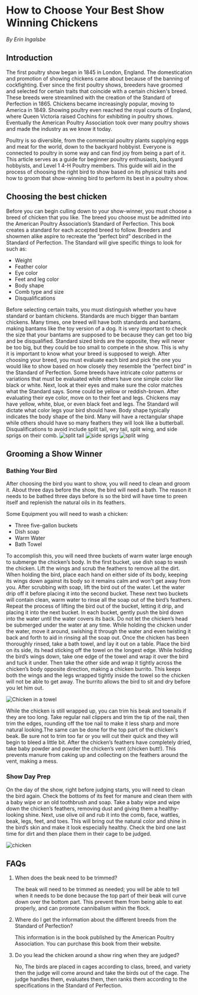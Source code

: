 # How to Choose Your Best Show Winning Chickens
*By Erin Ingalsbe*

## Introduction

The first poultry show began in 1845 in London, England. The domestication and promotion of showing chickens came about because of the banning of cockfighting. Ever since the first poultry shows, breeders have groomed and selected for certain traits that coincide with a certain chicken's breed. These breeds were streamlined with the creation of the Standard of Perfection in 1865. Chickens became increasingly popular, moving to America in 1849. Showing poultry even reached the royal courts of England, where Queen Victoria raised Cochins for exhibiting in poultry shows. Eventually the American Poultry Association took over many poultry shows and made the industry as we know it today. 

Poultry is so diversible, from the commercial poultry plants supplying eggs and meat for the world, down to the backyard hobbyist. Everyone is connected to poultry in some way and can find joy from being a part of it. This article serves as a guide for beginner poultry enthusiasts, backyard hobbyists, and Level 1 4-H Poultry members. This guide will aid in the process of choosing the right bird to show based on its physical traits and how to groom that show-winning bird to perform its best in a poultry show. 
 

## Choosing the best chicken

Before you can begin culling down to your show-winner, you must choose a breed of chicken that you like. The breed you choose must be admitted into the American Poultry Association’s Standard of Perfection. This book creates a standard for each accepted breed to follow. Breeders and showmen alike aspire to recreate the “perfect bird” described in the Standard of Perfection. The Standard will give specific things to look for such as:

* Weight
* Feather color 
* Eye color
* Feet and leg color
* Body shape
* Comb type and size
* Disqualifications

Before selecting certain traits, you must distinguish whether you have standard or bantam chickens. Standards are much bigger than bantam chickens. Many times, one breed will have both standards and bantams, making bantams like the toy version of a dog. It is very important to check the size that your bantams are supposed to be because they can get too big and be disqualified. Standard sized birds are the opposite, they will never be too big, but they could be too small to compete in the show. This is why it is important to know what your breed is supposed to weigh. After choosing your breed, you must evaluate each bird and pick the one you would like to show based on how closely they resemble the “perfect bird” in the Standard of Perfection. Some breeds have intricate color patterns or variations that must be evaluated while others have one simple color like black or white. Next, look at their eyes and make sure the color matches what the Standard says. Some could be yellow or reddish-brown. After evaluating their eye color, move on to their feet and legs. Chickens may have yellow, white, blue, or even black feet and legs. The Standard will dictate what color legs your bird should have. Body shape typically indicates the body shape of the bird. Many will have a rectangular shape while others should have so many feathers they will look like a butterball. Disqualifications to avoid include split tail, wry tail, split wing, and side sprigs on their comb.
![split tail](https://github.com/Ronimaloni/Assignment_1.md/blob/master/download.jfif) ![side sprigs](https://github.com/Ronimaloni/Assignment_1.md/blob/master/images.png) ![split wing](https://github.com/Ronimaloni/Assignment_1.md/blob/master/images.jfif)
 
 ## Grooming a Show Winner
 
 ### Bathing Your Bird
 
 After choosing the bird you want to show, you will need to clean and groom it. About three days before the show, the bird will need a bath. The reason it needs to be bathed three days before is so the bird will have time to preen itself and replenish the natural oils in its feathers. 
 
 Some Equipment you will need to wash a chicken:
 * Three five-gallon buckets
 * Dish soap
 * Warm Water
 * Bath Towel
 
 To accomplish this, you will need three buckets of warm water large enough to submerge the chicken’s body. In the first bucket, use dish soap to wash the chicken. Lift the wings and scrub the feathers to remove all the dirt. When holding the bird, place each hand on either side of its body, keeping its wings down against its body so it remains calm and won't get away from you. After scrubbing with soap, lift the bird out of the water. Let the water drip off it before placing it into the second bucket. These next two buckets will contain clean, warm water to rinse all the soap out of the bird’s feathers. Repeat the process of lifting the bird out of the bucket, letting it drip, and placing it into the next bucket. In each bucket, gently push the bird down into the water until the water covers its back. Do not let the chicken’s head be submerged under the water at any time. While holding the chicken under the water, move it around, swishing it through the water and even twisting it back and forth to aid in rinsing all the soap out. Once the chicken has been thoroughly rinsed, take a bath towel, and lay it out on a table. Place the bird on its side, its head sticking off the towel on the longest edge. While holding the bird’s wings down, take one edge of the towel and wrap it over the bird and tuck it under. Then take the other side and wrap it tightly across the chicken’s body opposite direction, making a chicken burrito. This keeps both the wings and the legs wrapped tightly inside the towel so the chicken will not be able to get away. The burrito allows the bird to sit and dry before you let him out. 
 
 ![Chicken in a towel](https://github.com/Ronimaloni/Assignment_1.md/blob/master/Polish8.jpg)
 
 While the chicken is still wrapped up, you can trim his beak and toenails if they are too long. Take regular nail clippers and trim the tip of the nail, then trim the edges, rounding off the toe nail to make it less sharp and more natural looking.The same can be done for the top part of the chicken's beak. Be sure not to trim too far or you will cut their quick and they will begin to bleed a little bit. After the chicken’s feathers have completely dried, take baby powder and powder the chicken’s vent (chicken butt!). This prevents manure from caking up and collecting on the feathers around the vent, making a mess. 
 
 ### Show Day Prep 
 
 On the day of the show, right before judging starts, you will need to clean the bird again. Check the bottoms of its feet for manure and clean them with a baby wipe or an old toothbrush and soap. Take a baby wipe and wipe down the chicken’s feathers, removing dust and giving them a healthy-looking shine. Next, use olive oil and rub it into the comb, face, wattles, beak, legs, feet, and toes. This will bring out the natural color and shine in the bird’s skin and make it look especially healthy. Check the bird one last time for dirt and then place them in their cage to be judged. 
 
![chicken](https://github.com/Ronimaloni/Assignment_1.md/blob/master/Ancona-bantam-male_8628.jpg)

## FAQs

1. When does the beak need to be trimmed?
        
   The beak will need to be trimmed as needed; you will be able to tell when it needs to be done because the top part of their beak         will curve down over the bottom part. This prevent them from being able to eat properly, and can promote cannibalism within the         flock.  
        
2.  Where do I get the information about the different breeds from the Standard of Perfection?
        
    This information is in the book published by the American Poultry Association. You can purchase this book from their website.
        
3. Do you lead the chicken around a show ring when they are judged?
        
   No, The birds are placed in cages according to class, breed, and variety then the judge will come around and take the birds out         of the cage. The judge handles them, evaluates them, then ranks them according to the specifications in the Standard of                 Perfection. 

